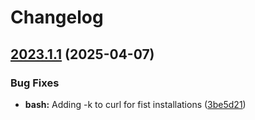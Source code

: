 # Changelog

## [2023.1.1](https://github.com/jonmatum/dotfiles/compare/v2023.1.0...v2023.1.1) (2025-04-07)


### Bug Fixes

* **bash:** Adding -k to curl for fist installations ([3be5d21](https://github.com/jonmatum/dotfiles/commit/3be5d21b54c9ab6c5060e2167a5b436a5f886847))
